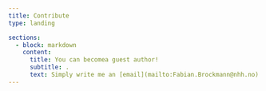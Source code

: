 ```yaml
---
title: Contribute
type: landing

sections:
  - block: markdown
    content:
      title: You can becomea guest author!
      subtitle: .
      text: Simply write me an [email](mailto:Fabian.Brockmann@nhh.no) or write me on [LinkedIn](https://www.linkedin.com/in/fabian-brockmann/)! Your contribution has to fullfil the following aspects: The Topic has to be connected to charging or routing/scheduling of electric vehicles. The contribution is **not** an opinion piece but presents results from an objective analysis. The contribution is between 200 and 2000 words
---
```

